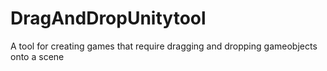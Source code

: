 # DragAndDropUnitytool
A tool for creating games that require dragging and dropping gameobjects onto a scene
